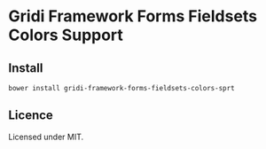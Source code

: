 # Gridi Framework Forms Fieldsets Colors Support

## Install
`bower install gridi-framework-forms-fieldsets-colors-sprt`

## Licence

Licensed under MIT.
